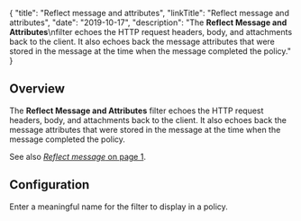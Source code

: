 {
"title": "Reflect message and attributes",
"linkTitle": "Reflect message and attributes",
"date": "2019-10-17",
"description": "The **Reflect Message and Attributes**\\nfilter echoes the HTTP request headers, body, and attachments back to the client. It also echoes back the message attributes that were stored in the message at the time when the message completed the policy."
}
﻿
<div id="p_utility_reflect_attrs_over">

Overview
--------

The **Reflect Message and Attributes**
filter echoes the HTTP request headers, body, and attachments back to the client. It also echoes back the message attributes that were stored in the message at the time when the message completed the policy.

See also [*Reflect message* on page 1](utility_reflect.htm).

</div>

<div id="p_utility_reflect_attrs_conf">

Configuration
-------------

Enter a meaningful name for the filter to display in a policy.

</div>

